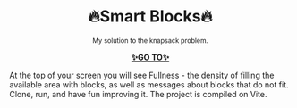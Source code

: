 <h1 align="center">🔥Smart Blocks🔥</h1>

<p align="center">
    <sup>My solution to the knapsack problem.</sup>
</p>

<p align="center">
  <a href="https://orpheus29.github.io/smart-blocks/">
    <strong>✨GO TO✨</strong>
  </a>
</p>

At the top of your screen you will see Fullness - the density of filling the available area with blocks, as well as messages about blocks that do not fit.
Clone, run, and have fun improving it. The project is compiled on Vite.
